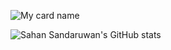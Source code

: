 <!-----
<p align="center">
    <a href="https://git.io/J0hKr">
        <img
        src="https://readme-typing-svg.herokuapp.com?color=F70027&center=true&vCenter=true&multiline=true&width=500&height=70&lines=Welcome+Sahan+Sandaruwan+Github+Profile."
            alt="Typing SVG"
        />
    </a>
</p>
-->
![My card name](https://cardivo.vercel.app/api?name=Sahan%20Sandaruwan&description=Hi,%20i%27m%20a%20%20%20simple%20developer%20Nice%20to%20meet%20you%20%F0%9F%91%8B&image=https://avatars.githubusercontent.com/u/84913793?v=4&backgroundColor=%23ecf0f1&github=sahansandaruwan&pattern=leaf&colorPattern=%23eaeaea)
</p>


![Sahan Sandaruwan's GitHub stats](https://github-readme-stats.vercel.app/api?username=sahansandaruwan&show_icons=true&theme=dark#gh-dark-mode-only)


<!---
sahansandaruwan/sahansandaruwan is a ✨ special ✨ repository because its `README.md` (this file) appears on your GitHub profile.
You can click the Preview link to take a look at your changes.
--->
